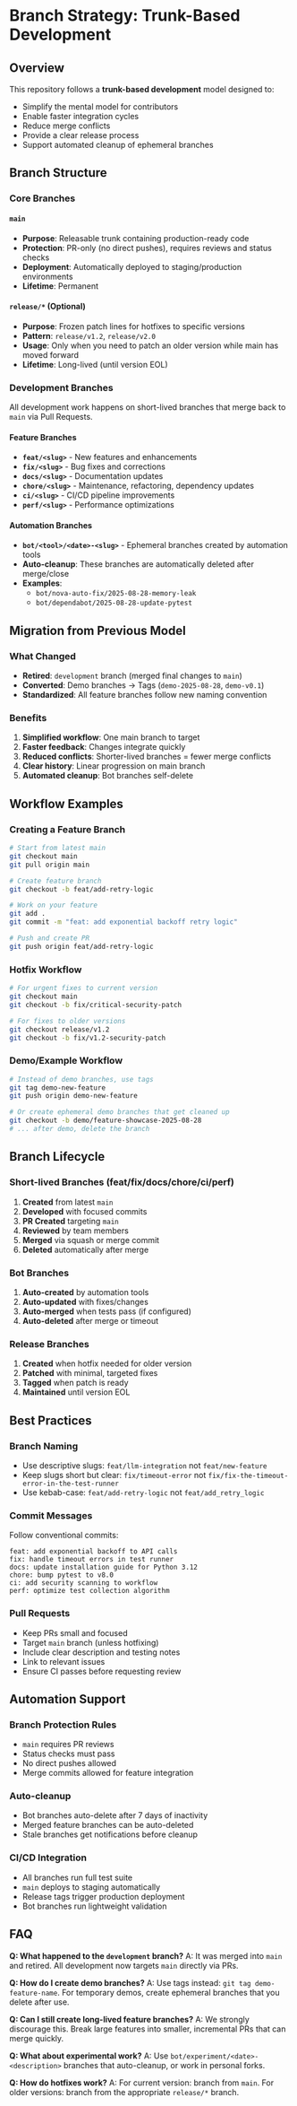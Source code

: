 # Branch Strategy: Trunk-Based Development

## Overview

This repository follows a **trunk-based development** model designed to:
- Simplify the mental model for contributors
- Enable faster integration cycles
- Reduce merge conflicts
- Provide a clear release process
- Support automated cleanup of ephemeral branches

## Branch Structure

### Core Branches

#### `main`
- **Purpose**: Releasable trunk containing production-ready code
- **Protection**: PR-only (no direct pushes), requires reviews and status checks
- **Deployment**: Automatically deployed to staging/production environments
- **Lifetime**: Permanent

#### `release/*` (Optional)
- **Purpose**: Frozen patch lines for hotfixes to specific versions
- **Pattern**: `release/v1.2`, `release/v2.0`
- **Usage**: Only when you need to patch an older version while main has moved forward
- **Lifetime**: Long-lived (until version EOL)

### Development Branches

All development work happens on short-lived branches that merge back to `main` via Pull Requests.

#### Feature Branches
- **`feat/<slug>`** - New features and enhancements
- **`fix/<slug>`** - Bug fixes and corrections
- **`docs/<slug>`** - Documentation updates
- **`chore/<slug>`** - Maintenance, refactoring, dependency updates
- **`ci/<slug>`** - CI/CD pipeline improvements
- **`perf/<slug>`** - Performance optimizations

#### Automation Branches
- **`bot/<tool>/<date>-<slug>`** - Ephemeral branches created by automation tools
- **Auto-cleanup**: These branches are automatically deleted after merge/close
- **Examples**:
  - `bot/nova-auto-fix/2025-08-28-memory-leak`
  - `bot/dependabot/2025-08-28-update-pytest`

## Migration from Previous Model

### What Changed
- **Retired**: `development` branch (merged final changes to `main`)
- **Converted**: Demo branches → Tags (`demo-2025-08-28`, `demo-v0.1`)
- **Standardized**: All feature branches follow new naming convention

### Benefits
1. **Simplified workflow**: One main branch to target
2. **Faster feedback**: Changes integrate quickly
3. **Reduced conflicts**: Shorter-lived branches = fewer merge conflicts
4. **Clear history**: Linear progression on main branch
5. **Automated cleanup**: Bot branches self-delete

## Workflow Examples

### Creating a Feature Branch
```bash
# Start from latest main
git checkout main
git pull origin main

# Create feature branch
git checkout -b feat/add-retry-logic

# Work on your feature
git add .
git commit -m "feat: add exponential backoff retry logic"

# Push and create PR
git push origin feat/add-retry-logic
```

### Hotfix Workflow
```bash
# For urgent fixes to current version
git checkout main
git checkout -b fix/critical-security-patch

# For fixes to older versions
git checkout release/v1.2
git checkout -b fix/v1.2-security-patch
```

### Demo/Example Workflow
```bash
# Instead of demo branches, use tags
git tag demo-new-feature
git push origin demo-new-feature

# Or create ephemeral demo branches that get cleaned up
git checkout -b demo/feature-showcase-2025-08-28
# ... after demo, delete the branch
```

## Branch Lifecycle

### Short-lived Branches (feat/fix/docs/chore/ci/perf)
1. **Created** from latest `main`
2. **Developed** with focused commits
3. **PR Created** targeting `main`
4. **Reviewed** by team members
5. **Merged** via squash or merge commit
6. **Deleted** automatically after merge

### Bot Branches
1. **Auto-created** by automation tools
2. **Auto-updated** with fixes/changes
3. **Auto-merged** when tests pass (if configured)
4. **Auto-deleted** after merge or timeout

### Release Branches
1. **Created** when hotfix needed for older version
2. **Patched** with minimal, targeted fixes
3. **Tagged** when patch is ready
4. **Maintained** until version EOL

## Best Practices

### Branch Naming
- Use descriptive slugs: `feat/llm-integration` not `feat/new-feature`
- Keep slugs short but clear: `fix/timeout-error` not `fix/fix-the-timeout-error-in-the-test-runner`
- Use kebab-case: `feat/add-retry-logic` not `feat/add_retry_logic`

### Commit Messages
Follow conventional commits:
```
feat: add exponential backoff to API calls
fix: handle timeout errors in test runner
docs: update installation guide for Python 3.12
chore: bump pytest to v8.0
ci: add security scanning to workflow
perf: optimize test collection algorithm
```

### Pull Requests
- Keep PRs small and focused
- Target `main` branch (unless hotfixing)
- Include clear description and testing notes
- Link to relevant issues
- Ensure CI passes before requesting review

## Automation Support

### Branch Protection Rules
- `main` requires PR reviews
- Status checks must pass
- No direct pushes allowed
- Merge commits allowed for feature integration

### Auto-cleanup
- Bot branches auto-delete after 7 days of inactivity
- Merged feature branches can be auto-deleted
- Stale branches get notifications before cleanup

### CI/CD Integration
- All branches run full test suite
- `main` deploys to staging automatically
- Release tags trigger production deployment
- Bot branches run lightweight validation

## FAQ

**Q: What happened to the `development` branch?**
A: It was merged into `main` and retired. All development now targets `main` directly via PRs.

**Q: How do I create demo branches?**
A: Use tags instead: `git tag demo-feature-name`. For temporary demos, create ephemeral branches that you delete after use.

**Q: Can I still create long-lived feature branches?**
A: We strongly discourage this. Break large features into smaller, incremental PRs that can merge quickly.

**Q: What about experimental work?**
A: Use `bot/experiment/<date>-<description>` branches that auto-cleanup, or work in personal forks.

**Q: How do hotfixes work?**
A: For current version: branch from `main`. For older versions: branch from the appropriate `release/*` branch.
